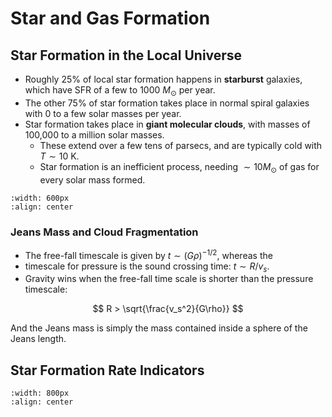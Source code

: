 # Star and Gas Formation

## Star Formation in the Local Universe

* Roughly 25% of local star formation happens in **starburst** galaxies, which have SFR of a few to $1000$ $M_\odot$ per year. 
* The other 75% of star formation takes place in normal spiral galaxies with $0$ to a few solar masses per year. 
* Star formation takes place in **giant molecular clouds**, with masses of 100,000 to a million solar masses. 
    * These extend over a few tens of parsecs, and are typically cold with $T \sim 10$ K. 
    * Star formation is an inefficient process, needing $\sim 10 M_\odot$ of gas for every solar mass formed. 

```{image} ../figures/53.png
:width: 600px
:align: center
```

### Jeans Mass and Cloud Fragmentation

* The free-fall timescale is given by $t\sim (G\rho)^{-1/2}$, whereas the 
* timescale for pressure is the sound crossing time: $t \sim R/v_s$. 
* Gravity wins when the free-fall time scale is shorter than the pressure timescale:

$$
R > \sqrt{\frac{v_s^2}{G\rho}}
$$

And the Jeans mass is simply the mass contained inside a sphere of the Jeans length.


## Star Formation Rate Indicators

```{image} ../figures/54.png
:width: 800px
:align: center
```


